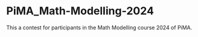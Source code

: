 # PiMA_Math-Modelling-2024
This a contest for participants in the Math Modelling course 2024 of PiMA. 
